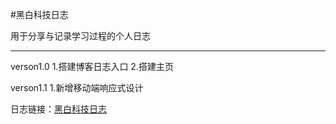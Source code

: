 #黑白科技日志

用于分享与记录学习过程的个人日志

***
verson1.0
1.搭建博客日志入口
2.搭建主页


verson1.1
1.新增移动端响应式设计


日志链接：[黑白科技日志](http://huanglihang.cn)